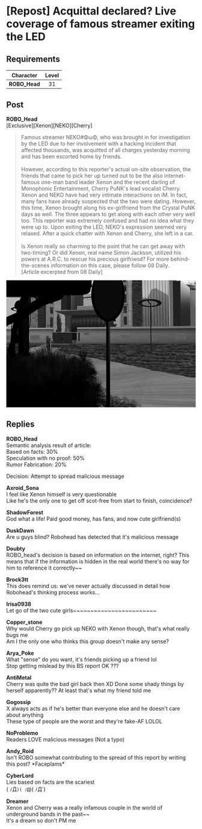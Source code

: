 # [Repost] Acquittal declared? Live coverage of famous streamer exiting the LED
## Requirements
|  Character  |Level|
|-------------|:---:|
|**ROBO_Head**| 31  |

## Post
**ROBO_Head**<br>
[Exclusive][Xenon][NEKO][Cherry]<br>
> Famous streamer NEKO\#ΦωΦ, who was brought in for investigation by the LED due to her involvement with a hacking incident that affected thousands, was acquitted of all charges yesterday morning and has been escorted home by friends.<br>
> <br>
> However, according to this reporter's actual on\-site observation, the friends that came to pick her up turned out to be the also internet\-famous one\-man band leader Xenon and the recent darling of Monophonic Entertainment, Cherry PuNK's lead vocalist Cherry. Xenon and NEKO have had very intimate interactions on iM. In fact, many fans have already suspected that the two were dating. However, this time, Xenon brought along his ex\-girlfriend from the Crystal PuNK days as well. The three appears to get along with each other very well too. This reporter was extremely confused and had no idea what they were up to. Upon exiting the LED, NEKO's expression seemed very relaxed. After a quick chatter with Xenon and Cherry, she left in a car. <br>
> <br>
> Is Xenon really so charming to the point that he can get away with two\-timing? Or did Xenon, real name Simon Jackson, utilized his powers at A.R.C. to rescue his precious girlfriend? For more behind\-the\-scenes information on this case, please follow 08 Daily.<br>
[Article excerpted from 08 Daily]

![r2901.png](./attachments/r2901.png)
## Replies
**ROBO_Head**<br>
Semantic analysis result of article:<br>
Based on facts: 30%<br>
Speculation with no proof: 50%<br>
Rumor Fabrication: 20%

Decision: Attempt to spread malicious message

**Axroid_Sona**<br>
I feel like Xenon himself is very questionable<br>
Like he's the only one to get off scot\-free from start to finish, coincidence?

**ShadowForest**<br>
God what a life! Paid good money, has fans, and now cute girlfriend(s)

**DuskDawn**<br>
Are u guys blind? Robohead has detected that it's malicious message

**Doubty**<br>
ROBO\_head's decision is based on information on the internet, right? This means that if the information is hidden in the real world there's no way for him to reference it correctly\~\~

**Brock3tt**<br>
This does remind us: we've never actually discussed in detail how Robohead's thinking process works...

**Irisa0938**<br>
Let go of the two cute girls\~\~\~\~\~\~\~\~\~\~\~\~\~\~\~\~\~\~\~\~\~\~\~\~

**Copper_stone**<br>
Why would Cherry go pick up NEKO with Xenon though, that's what really bugs me<br>
Am I the only one who thinks this group doesn't make any sense?

**Arya_Poke**<br>
What "sense" do you want, it's friends picking up a friend lol<br>
Stop getting mislead by this BS report OK ???

**AntiMetal**<br>
Cherry was quite the bad girl back then XD Done some shady things by herself apparently?? At least that's what my friend told me

**Gogossip**<br>
X always acts as if he's better than everyone else and he doesn't care about anything<br>
These type of people are the worst and they're fake\-AF LOLOL

**NoProblemo**<br>
Readers LOVE malicious messages (Not a typo)

**Andy_Roid**<br>
Isn't ROBO somewhat contributing to the spread of this report by writing this post? \*Faceplams\*

**CyberLord**<br>
Lies based on facts are the scariest<br>
( ﾉД`)( ﾉД`)( ﾉД`)

**Dreamer**<br>
Xenon and Cherry was a really infamous couple in the world of underground bands in the past\~\~<br>
It's a dream so don't PM me

